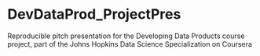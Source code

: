 # DevDataProd_ProjectPres
Reproducible pitch presentation for the Developing Data Products course project, part of the Johns Hopkins Data Science Specialization on Coursera
